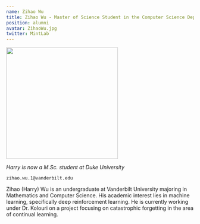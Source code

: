 ```yaml
---
name: Zihao Wu
title: Zihao Wu - Master of Science Student in the Computer Science Department at Duke University
position: alumni
avatar: ZihaoWu.jpg
twitter: MintLab
---
```


<img width="300" src="{{site.baseurl}}/images/people/{{page.avatar}}" data-action="zoom">

_Harry is now a M.Sc. student at Duke University_<br>

<i class="fa fa-envelope-o"></i> `zihao.wu.1@vanderbilt.edu`

Zihao (Harry) Wu is an undergraduate at Vanderbilt University majoring in Mathematics and Computer Science. His academic interest lies in machine learning, specifically deep reinforcement learning. He is currently working under Dr. Kolouri on a project focusing on catastrophic forgetting in the area of continual learning.
